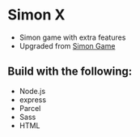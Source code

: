 # Simon X
- Simon game with extra features
- Upgraded from [Simon Game](https://codepen.io/eskaine/pen/QWNoqRM)

## Build with the following:
- Node.js
- express
- Parcel
- Sass
- HTML